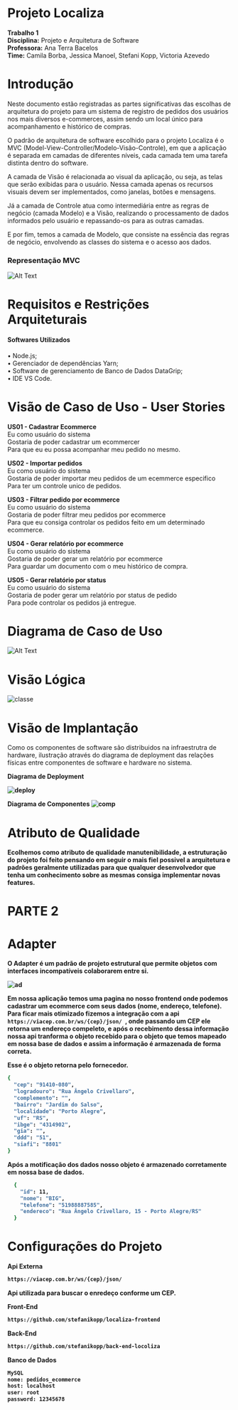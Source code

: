 # Projeto Localiza 
<b>Trabalho 1</b> <br>
<b>Disciplina:</b> Projeto e Arquitetura de Software <br>
<b>Professora:</b> Ana Terra Bacelos <br>
<b>Time:</b> Camila Borba, Jessica Manoel, Stefani Kopp, Victoria Azevedo

# Introdução
Neste documento estão registradas as partes significativas das escolhas de arquitetura do projeto para um sistema de registro de pedidos dos usuários nos mais diversos e-commerces, assim sendo um local único para acompanhamento e histórico de compras.

O padrão de arquitetura de software escolhido para o projeto Localiza é o MVC (Model-View-Controller/Modelo-Visão-Controle), em que a aplicação é separada em camadas de diferentes níveis, cada camada tem uma tarefa distinta dentro do software.

A camada de Visão é relacionada ao visual da aplicação, ou seja, as telas que serão exibidas para o usuário. Nessa camada apenas os recursos visuais devem ser implementados, como janelas, botões e mensagens. 

Já a camada de Controle atua como intermediária entre as regras de negócio (camada Modelo) e a Visão, realizando o processamento de dados informados pelo usuário e repassando-os para as outras camadas. 

E por fim, temos a camada de Modelo, que consiste na essência das regras de negócio, envolvendo as classes do sistema e o acesso aos dados. 

<h3> Representação MVC </h3>

![Alt Text](https://github.com/stefanikopp/localiza/blob/main/representacao_MVC.jpeg)


# Requisitos e Restrições Arquiteturais
<h4>Softwares Utilizados</h4>

•	Node.js; <br>
•	Gerenciador de dependências Yarn;<br>
•	Software de gerenciamento de Banco de Dados DataGrip;<br>
•	IDE VS Code.


# Visão de Caso de Uso - User Stories

<b>US01 - Cadastrar Ecommerce</b><br>
     Eu como usuário do sistema <br>
     Gostaria de poder cadastrar um ecommercer<br>
     Para que eu eu possa acompanhar meu pedido no mesmo.
     
<b>US02 - Importar pedidos</b><br>
     Eu como usuário do sistema <br>
     Gostaria de poder importar meu pedidos de um ecemmerce especifico <br>
     Para ter um controle unico de pedidos.
     
<b>US03 - Filtrar pedido por ecommerce</b><br>
     Eu como usuário do sistema <br>
     Gostaria de poder filtrar meu pedidos por ecommerce<br>
     Para que eu consiga controlar os pedidos feito em um determinado ecommerce.
     
<b>US04 - Gerar relatório por ecommerce</b><br>
     Eu como usuário do sistema<br>
     Gostaria de poder gerar um relatório por ecommerce<br>
     Para guardar um documento com o meu histórico de compra.
     
<b>US05 - Gerar relatório por status</b><br>
     Eu como usuário do sistema<br>
     Gostaria de poder gerar um relatório por status de pedido<br>
     Para pode controlar os pedidos já entregue.
     
# Diagrama de Caso de Uso

![Alt Text](https://github.com/stefanikopp/localiza/blob/main/diagrama_caso_de_uso.JPG)

# Visão Lógica

![classe](https://github.com/stefanikopp/localiza/blob/main/dia-classe.jpeg)


# Visão de Implantação
Como os componentes de software são distribuidos na infraestrutra de hardware, ilustração através do diagrama de deployment das relações físicas entre componentes de software e hardware no sistema.

<b>Diagrama de Deployment<b/>

![deploy](https://github.com/stefanikopp/localiza/blob/main/diagrama_deployment.JPG)

<b>Diagrama de Componentes<b/>
![comp](https://github.com/stefanikopp/localiza/blob/main/diagrama-comp.jpeg)

# Atributo de Qualidade

Ecolhemos como atributo de qualidade <b>manutenibilidade</b>, a estruturação do projeto foi feito pensando em seguir o mais fiel possivel a arquitetura e padrões geralmente
utilizadas para que qualquer desenvolvedor que tenha um conhecimento sobre as mesmas consiga implementar novas features.


# PARTE 2

# Adapter

O Adapter é um padrão de projeto estrutural que permite objetos com interfaces incompatíveis colaborarem entre si.

![ad](https://github.com/stefanikopp/localiza/blob/main/adapterIMG.PNG)

Em nossa aplicação temos uma pagina no nosso frontend onde podemos cadastrar um ecommerce com seus dados (nome, endereço, telefone). Para ficar mais 
otimizado fizemos a integração com a api ```https://viacep.com.br/ws/{cep}/json/ ```, onde passando um CEP ele retorna um endereço compeleto, e após o recebimento dessa informação nossa api tranforma o objeto recebido para o objeto que temos mapeado em nossa base de dados e assim a informação é armazenada de forma correta. 

Esse é o objeto retorna pelo fornecedor.
```bash
{
  "cep": "91410-080",
  "logradouro": "Rua Ângelo Crivellaro",
  "complemento": "",
  "bairro": "Jardim do Salso",
  "localidade": "Porto Alegre",
  "uf": "RS",
  "ibge": "4314902",
  "gia": "",
  "ddd": "51",
  "siafi": "8801"
}
```
Após a motificação dos dados nosso objeto é armazenado corretamente em nossa base de dados.
```bash
  {
    "id": 11,
    "nome": "BIG",
    "telefone": "51988887585",
    "endereco": "Rua Ângelo Crivellaro, 15 - Porto Alegre/RS"
  }
  ```
# Configurações do Projeto

<b>Api Externa</b><br>
```bash
https://viacep.com.br/ws/{cep}/json/
```
Api utilizada para buscar o enredeço conforme um CEP.


<b>Front-End</b><br>
```bash
https://github.com/stefanikopp/localiza-frontend
```

<b>Back-End</b><br>
```bash
https://github.com/stefanikopp/back-end-locoliza
```

<b>Banco de Dados</b><br>
```bash
MySQL
nome: pedidos_ecommerce
host: localhost
user: root
password: 12345678
```
